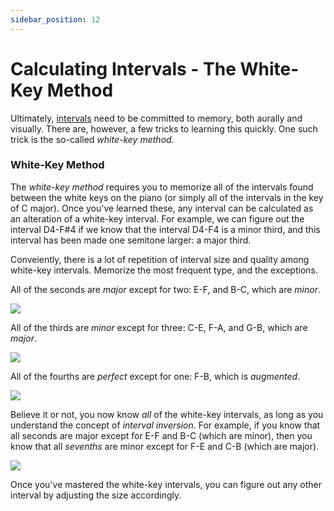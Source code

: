 ```yaml
---
sidebar_position: 12
---
```


# Calculating Intervals - The White-Key Method

Ultimately, [intervals](intervals) need to be committed to memory, both aurally and visually. There are, however, a few tricks to learning this quickly. One such trick is the so-called _white-key method_.

### White-Key Method

The _white-key method_ requires you to memorize all of the intervals found between the white keys on the piano (or simply all of the intervals in the key of C major). Once you've learned these, any interval can be calculated as an alteration of a white-key interval. For example, we can figure out the interval D4-F#4 if we know that the interval D4-F4 is a minor third, and this interval has been made one semitone larger: a major third.

Conveiently, there is a lot of repetition of interval size and quality among white-key intervals. Memorize the most frequent type, and the exceptions.

All of the seconds are _major_ except for two: E-F, and B-C, which are _minor_.

<img src="/Graphics/intervals/wnm-seconds.png" />

All of the thirds are _minor_ except for three: C-E, F-A, and G-B, which are _major_.

<img src="/Graphics/intervals/wnm-thirds.png" />

All of the fourths are _perfect_ except for one: F-B, which is _augmented_.

<img src="/Graphics/intervals/wnm-fourths.png" />

Believe it or not, you now know _all_ of the white-key intervals, as long as you understand the concept of _interval inversion_. For example, if you know that all seconds are major except for E-F and B-C (which are minor), then you know that all _sevenths_ are minor except for F-E and C-B (which are major).

<img src="/Graphics/intervals/wnm-sevenths.png" />

Once you've mastered the white-key intervals, you can figure out any other interval by adjusting the size accordingly.
